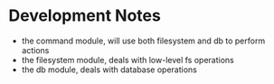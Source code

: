 # Development Notes

- the command module, will use both filesystem and db to perform actions
- the filesystem module, deals with low-level fs operations
- the db module, deals with database operations
